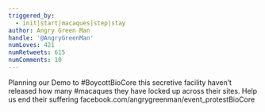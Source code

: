 ```yaml
---
triggered_by:
  - init|start|macaques|step|stay
author: Angry Green Man
handle: '@AngryGreenMan'
numLoves: 421
numRetweets: 615
numComments: 10
---
```

Planning our Demo to #BoycottBioCore this secretive facility haven’t released how many #macaques they have locked up across their sites. Help us end their suffering facebook.com/angrygreenman/event_protestBioCore
